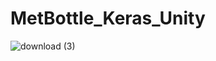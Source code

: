 # MetBottle_Keras_Unity
![download (3)](https://user-images.githubusercontent.com/57382140/104115026-24823680-534e-11eb-85eb-e6cae9eb5acf.gif)
